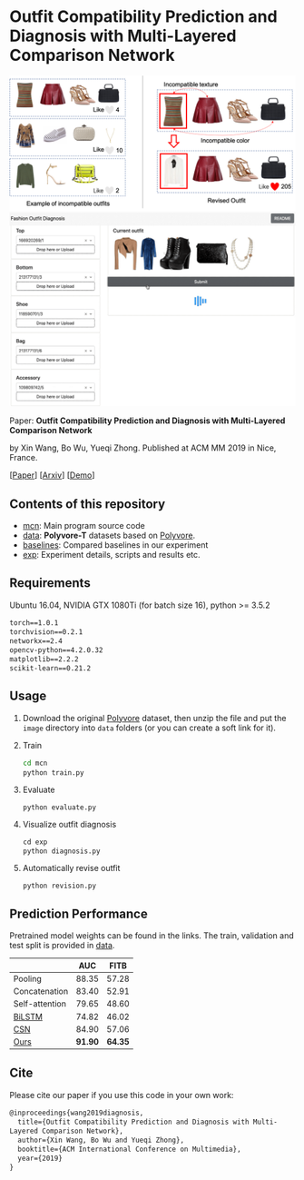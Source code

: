 # Outfit Compatibility Prediction and Diagnosis with Multi-Layered Comparison Network

![diagnosis](./exp/diagnosis.png)
![demo1](./exp/demo1.gif)

Paper: 
**Outfit Compatibility Prediction and Diagnosis with Multi-Layered Comparison Network**

by Xin Wang, Bo Wu, Yueqi Zhong. 
Published at ACM MM 2019 in Nice, France.

[[Paper](https://dl.acm.org/doi/10.1145/3343031.3350909)] [[Arxiv](https://arxiv.org/abs/1907.11496)] [[Demo](https://outfit-diagnosis.herokuapp.com)]

## Contents of this repository

* [mcn](./mcn): Main program source code
* [data](./data): **Polyvore-T** datasets based on [Polyvore](https://github.com/xthan/polyvore-dataset).
* [baselines](./baselines): Compared baselines in our experiment
* [exp](./exp): Experiment details, scripts and results etc.

## Requirements

Ubuntu 16.04, NVIDIA GTX 1080Ti (for batch size 16), python >= 3.5.2

```
torch==1.0.1
torchvision==0.2.1
networkx==2.4
opencv-python==4.2.0.32
matplotlib==2.2.2
scikit-learn==0.21.2
```

## Usage

1. Download the original [Polyvore]() dataset, then unzip the file and put the `image` directory into `data` folders (or you can create a soft link for it).

2. Train

   ```sh
   cd mcn
   python train.py
   ```

3. Evaluate

   ```
   python evaluate.py
   ```

4. Visualize outfit diagnosis

   ```
   cd exp
   python diagnosis.py
   ```


5. Automatically revise outfit

   ```
   python revision.py
   ```

## Prediction Performance

Pretrained model weights can be found in the links. The train, validation and test split is provided in [data](./data/).

|                                                              |    AUC    |   FITB    |
| :----------------------------------------------------------- | :-------: | :-------: |
| Pooling                                                      |   88.35   |   57.28   |
| Concatenation                                                |   83.40   |   52.91   |
| Self-attention                                               |   79.65   |   48.60   |
| [BiLSTM](https://drive.google.com/open?id=1WaUP0X-ytZ05HYzeHmdBSzT9gcjF1c46) |   74.82   |   46.02   |
| [CSN](https://drive.google.com/open?id=1EYwtJBRMFxRDzQs7JNYQhp2TpRF2fw9r) |   84.90   |   57.06   |
| [Ours](https://drive.google.com/open?id=1WAErKHDmDfamZQt90wAOC5Db04euIeIP) | **91.90** | **64.35** |

## Cite

Please cite our paper if you use this code in your own work:

```
@inproceedings{wang2019diagnosis,
  title={Outfit Compatibility Prediction and Diagnosis with Multi-Layered Comparison Network},
  author={Xin Wang, Bo Wu and Yueqi Zhong},
  booktitle={ACM International Conference on Multimedia},
  year={2019}
}
```
